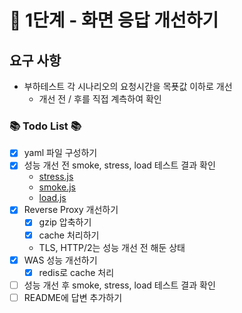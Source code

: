 # 🚀 1단계 - 화면 응답 개선하기
## 요구 사항
- 부하테스트 각 시나리오의 요청시간을 목푯값 이하로 개선
  - 개선 전 / 후를 직접 계측하여 확인

### 📚 Todo List 📚
- [x] yaml 파일 구성하기
- [x] 성능 개선 전 smoke, stress, load 테스트 결과 확인
  - [stress.js](https://github.com/mond-page/infra-subway-monitoring/blob/step3/todo/stress/stress.js)
  - [smoke.js](https://github.com/mond-page/infra-subway-monitoring/blob/step3/todo/smoke/smoke.js)
  - [load.js](https://github.com/mond-page/infra-subway-monitoring/blob/step3/todo/load/load.js)
- [x] Reverse Proxy 개선하기
  - [x] gzip 압축하기
  - [x] cache 처리하기
  - TLS, HTTP/2는 성능 개선 전 해둔 상태
- [x] WAS 성능 개선하기
  - [x] redis로 cache 처리 
- [ ] 성능 개선 후 smoke, stress, load 테스트 결과 확인
- [ ] README에 답변 추가하기
